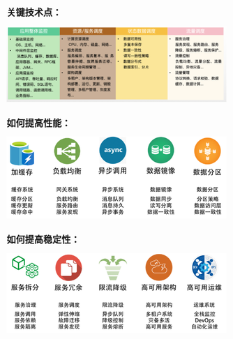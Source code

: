 ## 关键技术点：
![Img](docs/software-engineering/06-architecture/02-%E5%88%86%E5%B8%83%E5%BC%8F%E4%B8%8E%E6%9E%B6%E6%9E%84/attachments/01.%E5%88%86%E5%B8%83%E5%BC%8F%E8%AE%BE%E8%AE%A1%E6%80%BB%E7%BA%B2/59126d4f653131ecf9769424078bd8c2_MD5.png)

## 如何提高性能：
![Img](docs/software-engineering/06-architecture/02-%E5%88%86%E5%B8%83%E5%BC%8F%E4%B8%8E%E6%9E%B6%E6%9E%84/attachments/01.%E5%88%86%E5%B8%83%E5%BC%8F%E8%AE%BE%E8%AE%A1%E6%80%BB%E7%BA%B2/279648bcbed0416120174cca19a27f99_MD5.png)

## 如何提高稳定性：
![Img](docs/software-engineering/06-architecture/02-%E5%88%86%E5%B8%83%E5%BC%8F%E4%B8%8E%E6%9E%B6%E6%9E%84/attachments/01.%E5%88%86%E5%B8%83%E5%BC%8F%E8%AE%BE%E8%AE%A1%E6%80%BB%E7%BA%B2/113e73caaf88b2090de90ecca9fe1d27_MD5.png)
